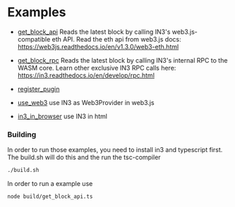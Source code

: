 # Examples


-  [get_block_api](./get_block_api.ts)
   Reads the latest block by calling IN3's web3.js-compatible eth API.
Read the eth api from web3.js docs: https://web3js.readthedocs.io/en/v1.3.0/web3-eth.html

-  [get_block_rpc](./get_block_rpc.ts)
   Reads the latest block by calling IN3's internal RPC to the WASM core.
Learn other exclusive IN3 RPC calls here: https://in3.readthedocs.io/en/develop/rpc.html

-  [register_pugin](./register_pugin.ts)
   
-  [use_web3](./use_web3.ts)
   use IN3 as Web3Provider in web3.js

-  [in3_in_browser](./in3_in_browser.html)
   use IN3 in html 

### Building

In order to run those examples, you need to install in3 and typescript first.
The build.sh will do this and the run the tsc-compiler

```sh
./build.sh
```

In order to run a example use

```
node build/get_block_api.ts
```
